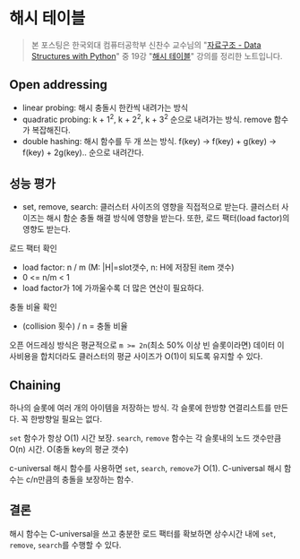 # 해시 테이블

> 본 포스팅은 한국외대 컴퓨터공학부 신찬수 교수님의 "[자료구조 - Data Structures with Python](https://www.youtube.com/playlist?list=PLsMufJgu5933ZkBCHS7bQTx0bncjwi4PK)" 중 19강 "[해시 테이블](https://youtube.com/watch?v=ghjWopXXUeA)" 강의를 정리한 노트입니다.

## Open addressing

- linear probing: 해시 충돌시 한칸씩 내려가는 방식
- quadratic probing: k + 1<sup>2</sup>, k + 2<sup>2</sup>, k + 3<sup>2</sup> 순으로 내려가는 방식. remove 함수가 복잡해진다.
- double hashing: 해시 함수를 두 개 쓰는 방식. f(key) -> f(key) + g(key) -> f(key) + 2g(key).. 순으로 내려간다.

## 성능 평가

- set, remove, search: 클러스터 사이즈의 영향을 직접적으로 받는다. 클러스터 사이즈는 해시 함순 충돌 해결 방식에 영향을 받는다. 또한, 로드 팩터(load factor)의 영향도 받는다.

로드 팩터 확인

- load factor: n / m (M: |H|=slot갯수, n: H에 저장된 item 갯수)
- 0 <= n/m < 1
- load factor가 1에 가까울수록 더 많은 연산이 필요하다.

충돌 비율 확인

- (collision 횟수) / n = 충돌 비율

오픈 어드레싱 방식은 평균적으로 `m >= 2n`(최소 50% 이상 빈 슬롯이라면) 데이터 이사비용을 합치더라도 클러스터의 평균 사이즈가 O(1)이 되도록 유지할 수 있다.

## Chaining

하나의 슬롯에 여러 개의 아이템을 저장하는 방식. 각 슬롯에 한방향 연결리스트를 만든다. 꼭 한방향일 필요는 없다.

`set` 함수가 항상 O(1) 시간 보장. `search`, `remove` 함수는 각 슬롯내의 노드 갯수만큼 O(n) 시간. O(충돌 key의 평균 갯수)

c-universal 해시 함수를 사용하면 `set`, `search`, `remove`가 O(1). C-universal 해시 함수는 c/n만큼의 충돌을 보장하는 함수.

## 결론

해시 함수는 C-universal을 쓰고 충분한 로드 팩터를 확보하면 상수시간 내에 `set`, `remove`, `search`를 수행할 수 있다.
